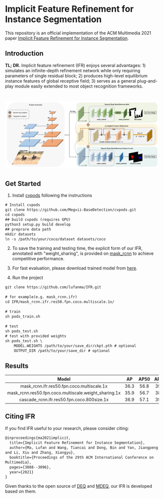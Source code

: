 # Implicit Feature Refinement for Instance Segmentation

This repository is an official implementation of the ACM Multimedia 2021 paper [Implicit Feature Refinement for Instance Segmentation](https://dl.acm.org/doi/abs/10.1145/3474085.3475449).

## Introduction

**TL; DR.** Implicit feature refinement (IFR) enjoys several advantages: 1) simulates an infinite-depth refinement network while only requiring parameters of single residual
block; 2) produces high-level equilibrium instance features of global receptive field; 3) serves as a general plug-and-play module easily extended to most object recognition frameworks.
# ![pipeline](./IFR.png)

## Get Started

1. Install [cvpods](https://github.com/Megvii-BaseDetection/cvpods) following the instructions

```shell
# Install cvpods
git clone https://github.com/Megvii-BaseDetection/cvpods.git
cd cvpods 
## build cvpods (requires GPU)
python3 setup.py build develop
## preprare data path
mkdir datasets
ln -s /path/to/your/coco/dataset datasets/coco
```

2. To save the training and testing time, the explicit form of our IFR, annotated with "weight_sharing", is provided on [mask_rcnn](https://github.com/lufanma/IFR/tree/main/mask_rcnn.res50.fpn.coco.multiscale.weight_sharing.1x) to achieve competitive performance.


3. For fast evaluation, please download trained model from [here](https://drive.google.com/drive/folders/13PCDEhmy6OjwOB1DPmYbD5AqD79uLT9P?usp=sharing).


3. Run the project

```shell
git clone https://github.com/lufanma/IFR.git

# for example(e.g. mask_rcnn.ifr)
cd IFR/mask_rcnn.ifr.res50.fpn.coco.multiscale.1x/

# train
sh pods_train.sh

# test
sh pods_test.sh
# test with provided weights
sh pods_test.sh \
    MODEL.WEIGHTS /path/to/your/save_dir/ckpt.pth # optional
    OUTPUT_DIR /path/to/your/save_dir # optional
```

## Results

|  Model  |   AP   |  AP50  |  AP75  |  APs   |  APm   |  APl   |  Link  |
|:-------:|:------:|:------:|:------:|:------:|:------:|:------:|:------:|  
| mask_rcnn.ifr.res50.fpn.coco.multiscale.1x | 36.3 | 56.8 | 39.2 | 17.3 | 39.0 | 52.2 | [download](https://drive.google.com/drive/folders/13PCDEhmy6OjwOB1DPmYbD5AqD79uLT9P?usp=sharing)
| mask_rcnn.res50.fpn.coco.multiscale.weight_sharing.1x | 35.9 | 56.7 | 38.5 | 17.1 | 38.5 | 51.8 | [download](https://drive.google.com/drive/folders/13PCDEhmy6OjwOB1DPmYbD5AqD79uLT9P?usp=sharing)
| cascade_rcnn.ifr.res50.fpn.coco.800size.1x | 36.9 | 57.1 | 39.8 | 17.4 | 39.3 | 54.6 | [download](https://drive.google.com/drive/folders/13PCDEhmy6OjwOB1DPmYbD5AqD79uLT9P?usp=sharing)


## Citing IFR
If you find IFR useful to your research, please consider citing:
```
@inproceedings{ma2021implicit,
  title={Implicit Feature Refinement for Instance Segmentation},
  author={Ma, Lufan and Wang, Tiancai and Dong, Bin and Yan, Jiangpeng and Li, Xiu and Zhang, Xiangyu},
  booktitle={Proceedings of the 29th ACM International Conference on Multimedia},
  pages={3088--3096},
  year={2021}
}
```

Given thanks to the open source of [DEQ](https://arxiv.org/abs/1909.01377) and [MDEQ](https://arxiv.org/abs/2006.08656), our IFR is developed based on them.
